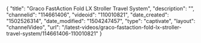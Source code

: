 {
    "title": "Graco FastAction Fold LX Stroller Travel System",
    "description": "",
    "channelid": "114661406",
    "videoid": "110010821",
    "date_created": "1502526314",
    "date_modified": "1504247457",
    "type": "captivate",
    "layout": "channelVideo",
    "url": "\/latest-videos\/graco-fastaction-fold-lx-stroller-travel-system\/114661406-110010821"
}